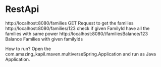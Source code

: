 # RestApi
http://localhost:8080/families                   GET Request to get the families
http://localhost:8080/families/123               check if given FamilyId have all the families with same power
http://localhost:8080//familiesBalance/123       Balance Families with given familyIds 

How to run?
Open the com.amazing_kapil.maven.multiverseSpring.Application and run as Java Application.
